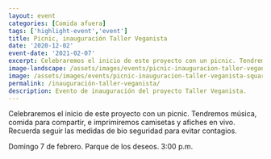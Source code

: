 ```yaml
---
layout: event
categories: [Comida afuera]
tags: ['highlight-event','event']
title: Picnic, inauguración Taller Veganista
date: '2020-12-02'
event-date: '2021-02-07'
excerpt: Celebraremos el inicio de este proyecto con un picnic. Tendremos música, comida para compartir, e imprimiremos camisetas y afiches en vivo. Recuerda seguir las medidas de bio seguridad para evitar contagios.
image-landscape: /assets/images/events/picnic-inauguracion-taller-veganista.jpg
image: /assets/images/events/picnic-inauguracion-taller-veganista-square.jpg
permalink: /inauguración-taller-veganista/
description: Evento de inauguración del proyecto Taller Veganista.
---
```


Celebraremos el inicio de este proyecto con un picnic. Tendremos música, comida para compartir, e imprimiremos camisetas y afiches en vivo. Recuerda seguir las medidas de bio seguridad para evitar contagios.

Domingo 7 de febrero. Parque de los deseos. 3:00 p.m.

